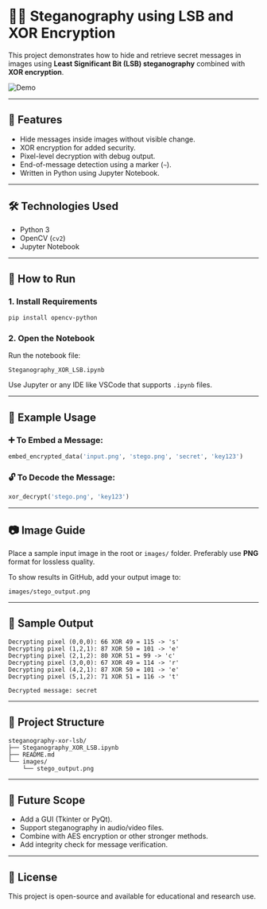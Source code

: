 # 🕵️‍♂️ Steganography using LSB and XOR Encryption

This project demonstrates how to hide and retrieve secret messages in images using **Least Significant Bit (LSB) steganography** combined with **XOR encryption**.

![Demo](images/stego_output.jpg)

---

## 🔐 Features

- Hide messages inside images without visible change.
- XOR encryption for added security.
- Pixel-level decryption with debug output.
- End-of-message detection using a marker (`~`).
- Written in Python using Jupyter Notebook.

---

## 🛠️ Technologies Used

- Python 3
- OpenCV (`cv2`)
- Jupyter Notebook

---

## 🚀 How to Run

### 1. Install Requirements
```bash
pip install opencv-python
````

### 2. Open the Notebook

Run the notebook file:

```
Steganography_XOR_LSB.ipynb
```

Use Jupyter or any IDE like VSCode that supports `.ipynb` files.

---

## 🧪 Example Usage

### ➕ To Embed a Message:

```python
embed_encrypted_data('input.png', 'stego.png', 'secret', 'key123')
```

### 🔓 To Decode the Message:

```python
xor_decrypt('stego.png', 'key123')
```

---

## 📷 Image Guide

Place a sample input image in the root or `images/` folder.
Preferably use **PNG** format for lossless quality.

To show results in GitHub, add your output image to:

```
images/stego_output.png
```

---

## 📝 Sample Output

```
Decrypting pixel (0,0,0): 66 XOR 49 = 115 -> 's'
Decrypting pixel (1,2,1): 87 XOR 50 = 101 -> 'e'
Decrypting pixel (2,1,2): 80 XOR 51 = 99 -> 'c'
Decrypting pixel (3,0,0): 67 XOR 49 = 114 -> 'r'
Decrypting pixel (4,2,1): 87 XOR 50 = 101 -> 'e'
Decrypting pixel (5,1,2): 71 XOR 51 = 116 -> 't'

Decrypted message: secret
```

---

## 📂 Project Structure

```
steganography-xor-lsb/
├── Steganography_XOR_LSB.ipynb
├── README.md
└── images/
    └── stego_output.png
```

---

## 🔮 Future Scope

* Add a GUI (Tkinter or PyQt).
* Support steganography in audio/video files.
* Combine with AES encryption or other stronger methods.
* Add integrity check for message verification.

---

## 📃 License

This project is open-source and available for educational and research use.

```


